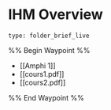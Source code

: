 # IHM Overview
 
```ccard
type: folder_brief_live
```
 
%% Begin Waypoint %%
- [[Amphi 1]]
- [[cours1.pdf]]
- [[cours2.pdf]]

%% End Waypoint %%